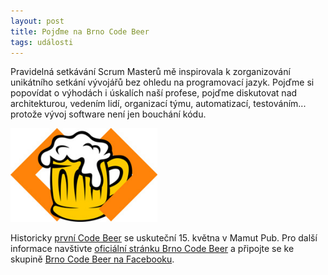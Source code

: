 ```yaml
---
layout: post
title: Pojďme na Brno Code Beer
tags: události
---
```


Pravidelná setkávání Scrum Masterů mě inspirovala k zorganizování unikátního setkání vývojářů
bez ohledu na programovací jazyk. Pojďme si popovídat o výhodách i úskalích naší profese,
pojďme diskutovat nad architekturou, vedením lidí, organizací týmu, automatizací, testováním...
protože vývoj software není jen bouchání kódu.

<!--more-->

![Code Beer](/images/blog/code-beer-small.png)

Historicky [první Code Beer](https://www.facebook.com/events/1667249193389168/) se uskuteční 15. května v Mamut Pub.
Pro další informace navštivte [oficiální stránku Brno Code Beer](https://codebeer.cz/) a připojte se
ke skupině [Brno Code Beer na Facebooku](https://www.facebook.com/groups/brno.code.beer/).
